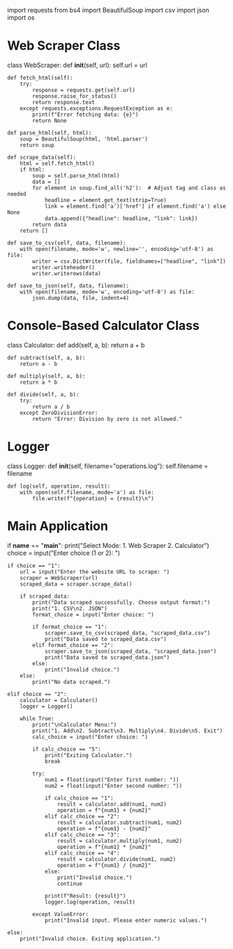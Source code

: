 import requests
from bs4 import BeautifulSoup
import csv
import json
import os

# Web Scraper Class
class WebScraper:
    def __init__(self, url):
        self.url = url

    def fetch_html(self):
        try:
            response = requests.get(self.url)
            response.raise_for_status()
            return response.text
        except requests.exceptions.RequestException as e:
            print(f"Error fetching data: {e}")
            return None

    def parse_html(self, html):
        soup = BeautifulSoup(html, 'html.parser')
        return soup

    def scrape_data(self):
        html = self.fetch_html()
        if html:
            soup = self.parse_html(html)
            data = []
            for element in soup.find_all('h2'):  # Adjust tag and class as needed
                headline = element.get_text(strip=True)
                link = element.find('a')['href'] if element.find('a') else None
                data.append({"headline": headline, "link": link})
            return data
        return []

    def save_to_csv(self, data, filename):
        with open(filename, mode='w', newline='', encoding='utf-8') as file:
            writer = csv.DictWriter(file, fieldnames=["headline", "link"])
            writer.writeheader()
            writer.writerows(data)

    def save_to_json(self, data, filename):
        with open(filename, mode='w', encoding='utf-8') as file:
            json.dump(data, file, indent=4)

# Console-Based Calculator Class
class Calculator:
    def add(self, a, b):
        return a + b

    def subtract(self, a, b):
        return a - b

    def multiply(self, a, b):
        return a * b

    def divide(self, a, b):
        try:
            return a / b
        except ZeroDivisionError:
            return "Error: Division by zero is not allowed."

# Logger
class Logger:
    def __init__(self, filename="operations.log"):
        self.filename = filename

    def log(self, operation, result):
        with open(self.filename, mode='a') as file:
            file.write(f"{operation} = {result}\n")

# Main Application
if __name__ == "__main__":
    print("Select Mode: 1. Web Scraper 2. Calculator")
    choice = input("Enter choice (1 or 2): ")

    if choice == "1":
        url = input("Enter the website URL to scrape: ")
        scraper = WebScraper(url)
        scraped_data = scraper.scrape_data()

        if scraped_data:
            print("Data scraped successfully. Choose output format:")
            print("1. CSV\n2. JSON")
            format_choice = input("Enter choice: ")

            if format_choice == "1":
                scraper.save_to_csv(scraped_data, "scraped_data.csv")
                print("Data saved to scraped_data.csv")
            elif format_choice == "2":
                scraper.save_to_json(scraped_data, "scraped_data.json")
                print("Data saved to scraped_data.json")
            else:
                print("Invalid choice.")
        else:
            print("No data scraped.")

    elif choice == "2":
        calculator = Calculator()
        logger = Logger()

        while True:
            print("\nCalculator Menu:")
            print("1. Add\n2. Subtract\n3. Multiply\n4. Divide\n5. Exit")
            calc_choice = input("Enter choice: ")

            if calc_choice == "5":
                print("Exiting Calculator.")
                break

            try:
                num1 = float(input("Enter first number: "))
                num2 = float(input("Enter second number: "))

                if calc_choice == "1":
                    result = calculator.add(num1, num2)
                    operation = f"{num1} + {num2}"
                elif calc_choice == "2":
                    result = calculator.subtract(num1, num2)
                    operation = f"{num1} - {num2}"
                elif calc_choice == "3":
                    result = calculator.multiply(num1, num2)
                    operation = f"{num1} * {num2}"
                elif calc_choice == "4":
                    result = calculator.divide(num1, num2)
                    operation = f"{num1} / {num2}"
                else:
                    print("Invalid choice.")
                    continue

                print(f"Result: {result}")
                logger.log(operation, result)

            except ValueError:
                print("Invalid input. Please enter numeric values.")

    else:
        print("Invalid choice. Exiting application.")
